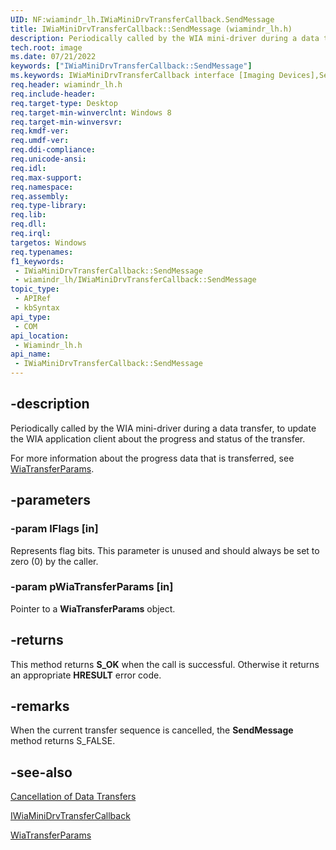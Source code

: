 ```yaml
---
UID: NF:wiamindr_lh.IWiaMiniDrvTransferCallback.SendMessage
title: IWiaMiniDrvTransferCallback::SendMessage (wiamindr_lh.h)
description: Periodically called by the WIA mini-driver during a data transfer, to update the WIA application client about the progress and status of the transfer.
tech.root: image
ms.date: 07/21/2022
keywords: ["IWiaMiniDrvTransferCallback::SendMessage"]
ms.keywords: IWiaMiniDrvTransferCallback interface [Imaging Devices],SendMessage method, IWiaMiniDrvTransferCallback.SendMessage, IWiaMiniDrvTransferCallback::SendMessage, SendMessage, SendMessage method [Imaging Devices], SendMessage method [Imaging Devices],IWiaMiniDrvTransferCallback interface, image.iwiaminidrvtransfercallback_sendmessage, wiamindr_lh/IWiaMiniDrvTransferCallback::SendMessage
req.header: wiamindr_lh.h
req.include-header: 
req.target-type: Desktop
req.target-min-winverclnt: Windows 8
req.target-min-winversvr: 
req.kmdf-ver: 
req.umdf-ver: 
req.ddi-compliance: 
req.unicode-ansi: 
req.idl: 
req.max-support: 
req.namespace: 
req.assembly: 
req.type-library: 
req.lib: 
req.dll: 
req.irql: 
targetos: Windows
req.typenames: 
f1_keywords:
 - IWiaMiniDrvTransferCallback::SendMessage
 - wiamindr_lh/IWiaMiniDrvTransferCallback::SendMessage
topic_type:
 - APIRef
 - kbSyntax
api_type:
 - COM
api_location:
 - Wiamindr_lh.h
api_name:
 - IWiaMiniDrvTransferCallback::SendMessage
---
```


## -description

Periodically called by the WIA mini-driver during a data transfer, to update the WIA application client about the progress and status of the transfer.

For more information about the progress data that is transferred, see [WiaTransferParams](/windows/win32/wia/-wia-wiatransferparams).

## -parameters

### -param lFlags [in]

Represents flag bits. This parameter is unused and should always be set to zero (0) by the caller.

### -param pWiaTransferParams [in]

Pointer to a **WiaTransferParams** object.

## -returns

This method returns **S_OK** when the call is successful. Otherwise it returns an appropriate **HRESULT** error code.

## -remarks

When the current transfer sequence is cancelled, the **SendMessage** method returns S_FALSE.

## -see-also

[Cancellation of Data Transfers](/windows-hardware/drivers/image/cancellation-of-data-transfers-in-windows-vista)

[IWiaMiniDrvTransferCallback](./nn-wiamindr_lh-iwiaminidrvtransfercallback.md)

[WiaTransferParams](/windows/win32/wia/-wia-wiatransferparams)
